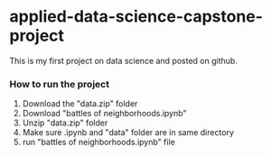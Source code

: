 # applied-data-science-capstone-project

This is my first project on data science and posted on github.

### How to run the project
1. Download the "data.zip" folder
2. Download "battles of neighborhoods.ipynb"
3. Unzip "data.zip" folder
4. Make sure .ipynb and "data" folder are in same directory
5. run "battles of neighborhoods.ipynb" file
